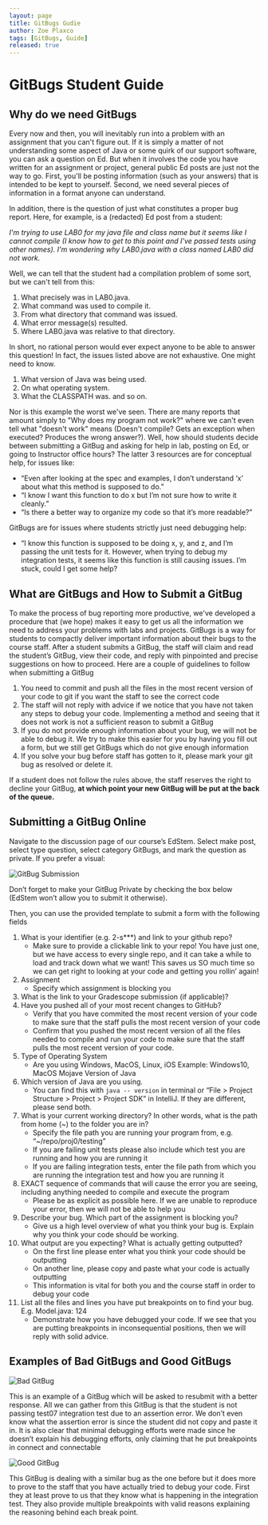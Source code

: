 ```yaml
---
layout: page
title: GitBugs Gudie
author: Zoe Plaxco
tags: [GitBugs, Guide]
released: true
---
```


# GitBugs Student Guide
## Why do we need GitBugs
Every now and then, you will inevitably run into a problem with an assignment that you can't figure out. If it is simply a matter of not understanding some aspect of Java or some quirk of our support software, you can ask a question on Ed. But when it involves the code you have written for an assignment or project, general public Ed posts are just not the way to go. First, you'll be posting information (such as your answers) that is intended to be kept to yourself. Second, we need several pieces of information in a format anyone can understand.

In addition, there is the question of just what constitutes a proper bug report. Here, for example, is a (redacted) Ed post from a student:

*I'm trying to use LAB0 for my java file and class name but it seems like I cannot compile (I know how to get to this point and I've passed tests using other names). I'm wondering why LAB0.java with a class named LAB0 did not work.*

Well, we can tell that the student had a compilation problem of some sort, but we can't tell from this:
1. What precisely was in LAB0.java.
2. What command was used to compile it.
3. From what directory that command was issued.
4. What error message(s) resulted.
5. Where LAB0.java was relative to that directory.

In short, no rational person would ever expect anyone to be able to answer this question! In fact, the issues listed above are not exhaustive. One might need to know.
1. What version of Java was being used.
2. On what operating system.
3. What the CLASSPATH was.
and so on.

Nor is this example the worst we've seen. There are many reports that amount simply to "Why does my program not work?" where we can't even tell what "doesn't work" means (Doesn't compile? Gets an exception when executed? Produces the wrong answer?).
Well, how should students decide between submitting a GitBug and asking for help in lab, posting on Ed, or going to Instructor office hours? The latter 3 resources are for conceptual help, for issues like: 
- “Even after looking at the spec and examples, I don’t understand ‘x’ about what this method is supposed to do.”
- “I know I want this function to do x but I’m not sure how to write it cleanly.”
- “Is there a better way to organize my code so that it’s more readable?”

GitBugs are for issues where students strictly just need debugging help:

- “I know this function is supposed to be doing x, y, and z, and I’m passing the unit tests for it. However, when trying to debug my integration tests, it seems like this function is still causing issues. I’m stuck, could I get some help?

## What are GitBugs and How to Submit a GitBug
To make the process of bug reporting more productive, we've developed a procedure that (we hope) makes it easy to get us all the information we need to address your problems with labs and projects. GitBugs is a way for students to compactly deliver important information about their bugs to the course staff. After a student submits a GitBug, the staff will claim and read the student’s GitBug, view their code, and reply with pinpointed and precise suggestions on how to proceed. Here are a couple of guidelines to follow when submitting a GitBug

1. You need to commit and push all the files in the most recent version of your code to git if you want the staff to see the correct code
2. The staff will not reply with advice if we notice that you have not taken any steps to debug your code. Implementing a method and seeing that it does not work is not a sufficient reason to submit a GitBug
3. If you do not provide enough information about your bug, we will not be able to debug it. We try to make this easier for you by having you fill out a form, but we still get GitBugs which do not give enough information
4. If you solve your bug before staff has gotten to it, please mark your git bug as resolved or delete it.

If a student does not follow the rules above, the staff reserves the right to decline your GitBug, **at which point your new GitBug will be put at the back of the queue.** 

## Submitting a GitBug Online
Navigate to the discussion page of our course’s EdStem. Select make post, select type question, select category GitBugs, and mark the question as private.
If you prefer a visual:

![GitBug Submission](img/gitBugSubmission.png)

Don’t forget to make your GitBug Private by checking the box below (EdStem won’t allow you to submit it otherwise).

Then, you can use the provided template to submit a form with the following fields
1. What is your identifier (e.g. 2-s\*\*\*) and link to your github repo?
	* Make sure to provide a clickable link to your repo! You have just one, but we have access to every single repo, and it can take a while to load and track down what we want! This saves us SO much time so we can get right to looking at your code and getting you rollin’ again!
2. Assignment
	* Specify which assignment is blocking you
3. What is the link to your Gradescope submission (if applicable)?
4. Have you pushed all of your most recent changes to GitHub? 
	* Verify that you have commited the most recent version of your code to make sure that the staff pulls the most recent version of your code
	* Confirm that you pushed the most recent version of all the files needed to compile and run your code to make sure that the staff pulls the most recent version of your code.
5. Type of Operating System
	* Are you using Windows, MacOS, Linux, iOS
	Example: Windows10, MacOS Mojave
Version of Java
6. Which version of Java are you using.
	* You can find this with `java -- version` in terminal or “File > Project Structure > Project > Project SDK” in IntelliJ. If they are different, please send both.
7. What is your current working directory? In other words, what is the path from home (~) to the folder you are in?
	* Specify the file path you are running your program from, e.g. “~/repo/proj0/testing”
	* If you are failing unit tests please also include which test you are running and how you are running it
	* If you are failing integration tests, enter the file path from which you are running the integration test and how you are running it
8. EXACT sequence of commands that will cause the error you are seeing, including anything needed to compile and execute the program
	* Please be as explicit as possible here. If we are unable to reproduce your error, then we will not be able to help you
9. Describe your bug. Which part of the assignment is blocking you?
	* Give us a high level overview of what you think your bug is. Explain why you think your code should be working.
10. What output are you expecting? What is actually getting outputted?
	* On the first line please enter what you think your code should be outputting
	* On another line, please copy and paste what your code is actually outputting
	* This information is vital for both you and the course staff in order to debug your code
11. List all the files and lines you have put breakpoints on to find your bug. E.g. Model.java: 124
	* Demonstrate how you have debugged your code. If we see that you are putting breakpoints in inconsequential positions, then we will reply with solid advice.

## Examples of Bad GitBugs and Good GitBugs

![Bad GitBug](img/badGitbug.png)

This is an example of a GitBug which will be asked to resubmit with a better response. All we can gather from this GitBug is that the student is not passing test07 integration test due to an assertion error. We don’t even know what the assertion error is since the student did not copy and paste it in. It is also clear that minimal debugging efforts were made since he doesn’t explain his debugging efforts, only claiming that he put breakpoints in connect and connectable

![Good GitBug](img/goodGitbug.png)

This GitBug is dealing with a similar bug as the one before but it does more to prove to the staff that you have actually tried to debug your code. First they at least prove to us that they know what is happening in the integration test. They also provide multiple breakpoints with valid reasons explaining the reasoning behind each break point.

